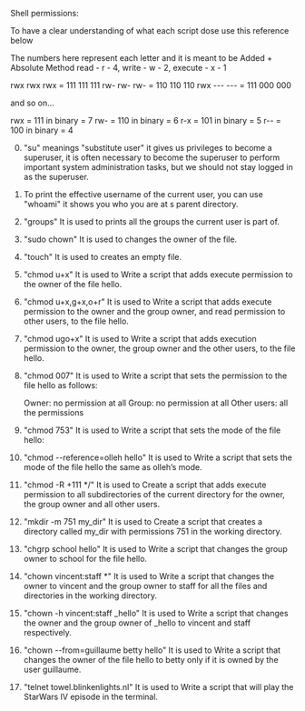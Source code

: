 Shell permissions:

To have a clear understanding of what each script dose use this reference below 

The numbers here represent each letter and it is meant to be Added + Absolute Method read - r - 4, write - w - 2, execute - x - 1

rwx rwx rwx = 111 111 111
rw- rw- rw- = 110 110 110
rwx --- --- = 111 000 000

and so on...

rwx = 111 in binary = 7
rw- = 110 in binary = 6
r-x = 101 in binary = 5
r-- = 100 in binary = 4

0. "su" meanings "substitute user" it gives us privileges to become a superuser, it is often necessary to become the superuser to perform important system administration tasks, but we should not stay logged in as the superuser.

1.  To print the effective username of the current user, you can use "whoami" it shows you who you are at s parent directory.

2. "groups" It is used to prints all the groups the current user is part of.

3. "sudo chown" It is used to changes the owner of the file.

4. "touch" It is used to creates an empty file.

5. "chmod u+x" It is used to Write a script that adds execute permission to the owner of the file hello.

6. "chmod u+x,g+x,o+r" It is used to Write a script that adds execute permission to the owner and the group owner, and read permission to other users, to the file hello.

7. "chmod ugo+x" It is used to Write a script that adds execution permission to the owner, the group owner and the other users, to the file  hello.

8. "chmod 007" It is used to Write a script that sets the permission to the file hello as follows:

    Owner: no permission at all
    Group: no permission at all
    Other users: all the permissions

9. "chmod 753" It is used to Write a script that sets the mode of the file hello:

10. "chmod --reference=olleh hello"  It is used to Write a script that sets the mode of the file hello the same as olleh’s mode.

11. "chmod -R +111 */" It is used to Create a script that adds execute permission to all subdirectories of the current directory for the owner, the group owner and all other users.

12. "mkdir -m 751 my_dir" It is used to Create a script that creates a directory called my_dir with permissions 751 in the working directory.

13. "chgrp school hello" It is used to Write a script that changes the group owner to school for the file hello.

14. "chown vincent:staff *" It is used to Write a script that changes the owner to vincent and the group owner to staff for all the files and directories in the working directory.

15. "chown -h vincent:staff _hello" It is used to Write a script that changes the owner and the group owner of _hello to vincent and staff respectively.

16. "chown --from=guillaume betty hello" It is used to Write a script that changes the owner of the file hello to betty only if it is owned by the user guillaume.

17. "telnet towel.blinkenlights.nl" It is used to Write a script that will play the StarWars IV episode in the terminal.
